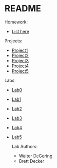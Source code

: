 # README

Homework:
- [List here](/Homework)


Projects:
- [Project1](/Projects/Project1)
- [Project2](/Projects/Project2)
- [Project3](/Projects/Project3)
- [Project4](/Projects/Project4)
- [Project5](/Projects/Project5)


Labs:
- [Lab0](/Labs/Lab0)
- [Lab1](/Labs/Lab1)
- [Lab2](/Labs/Lab2)
- [Lab3](/Labs/Lab3)
- [Lab4](/Labs/Lab4)
- [Lab5](/Labs/Lab5)


	Lab Authors:
	- Walter DeGering
	- Brett Decker

